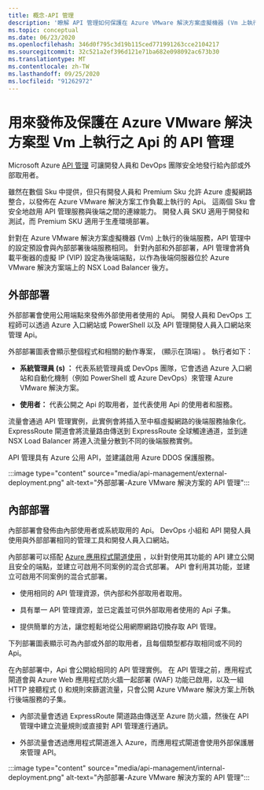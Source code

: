 ```yaml
---
title: 概念-API 管理
description: '瞭解 API 管理如何保護在 Azure VMware 解決方案虛擬機器 (Vm 上執行的 Api) '
ms.topic: conceptual
ms.date: 06/23/2020
ms.openlocfilehash: 346d0f795c3d19b115ced771991263cce2104217
ms.sourcegitcommit: 32c521a2ef396d121e71ba682e098092ac673b30
ms.translationtype: MT
ms.contentlocale: zh-TW
ms.lasthandoff: 09/25/2020
ms.locfileid: "91262972"
---
```

# <a name="api-management-to-publish-and-protect-apis-running-on-azure-vmware-solution-based-vms"></a>用來發佈及保護在 Azure VMware 解決方案型 Vm 上執行之 Api 的 API 管理

Microsoft Azure [API 管理](https://azure.microsoft.com/services/api-management/) 可讓開發人員和 DevOps 團隊安全地發行給內部或外部取用者。

雖然在數個 Sku 中提供，但只有開發人員和 Premium Sku 允許 Azure 虛擬網路整合，以發佈在 Azure VMware 解決方案工作負載上執行的 Api。 這兩個 Sku 會安全地啟用 API 管理服務與後端之間的連線能力。 開發人員 SKU 適用于開發和測試，而 Premium SKU 適用于生產環境部署。

針對在 Azure VMware 解決方案虛擬機器 (Vm) 上執行的後端服務，API 管理中的設定預設會與內部部署後端服務相同。 針對內部和外部部署，API 管理會將負載平衡器的虛擬 IP (VIP) 設定為後端端點，以作為後端伺服器位於 Azure VMware 解決方案端上的 NSX Load Balancer 後方。

## <a name="external-deployment"></a>外部部署

外部部署會使用公用端點來發佈外部使用者使用的 Api。 開發人員和 DevOps 工程師可以透過 Azure 入口網站或 PowerShell 以及 API 管理開發人員入口網站來管理 Api。

外部部署圖表會顯示整個程式和相關的動作專案， (顯示在頂端) 。 執行者如下：

- **系統管理員 (s) ：** 代表系統管理員或 DevOps 團隊，它會透過 Azure 入口網站和自動化機制（例如 PowerShell 或 Azure DevOps）來管理 Azure VMware 解決方案。

- **使用者：**  代表公開之 Api 的取用者，並代表使用 Api 的使用者和服務。

流量會通過 API 管理實例，此實例會將插入至中樞虛擬網路的後端服務抽象化。 ExpressRoute 閘道會將流量路由傳送到 ExpressRoute 全球觸達通道，並到達 NSX Load Balancer 將連入流量分散到不同的後端服務實例。

API 管理具有 Azure 公用 API，並建議啟用 Azure DDOS 保護服務。 

:::image type="content" source="media/api-management/external-deployment.png" alt-text="外部部署-Azure VMware 解決方案的 API 管理":::


## <a name="internal-deployment"></a>內部部署

內部部署會發佈由內部使用者或系統取用的 Api。 DevOps 小組和 API 開發人員使用與外部部署相同的管理工具和開發人員入口網站。

內部部署可以搭配 [Azure 應用程式閘道使用](../api-management/api-management-howto-integrate-internal-vnet-appgateway.md) ，以針對使用其功能的 API 建立公開且安全的端點，並建立可啟用不同案例的混合式部署。  API 會利用其功能，並建立可啟用不同案例的混合式部署。

* 使用相同的 API 管理資源，供內部和外部取用者取用。

* 具有單一 API 管理資源，並已定義並可供外部取用者使用的 Api 子集。

* 提供簡單的方法，讓您輕鬆地從公用網際網路切換存取 API 管理。

下列部署圖表顯示可為內部或外部的取用者，且每個類型都存取相同或不同的 Api。

在內部部署中，Api 會公開給相同的 API 管理實例。 在 API 管理之前，應用程式閘道會與 Azure Web 應用程式防火牆一起部署 (WAF) 功能已啟用，以及一組 HTTP 接聽程式 () 和規則來篩選流量，只會公開 Azure VMware 解決方案上所執行後端服務的子集。

* 內部流量會透過 ExpressRoute 閘道路由傳送至 Azure 防火牆，然後在 API 管理中建立流量規則或直接對 API 管理進行通訊。  

* 外部流量會透過應用程式閘道進入 Azure，而應用程式閘道會使用外部保護層來管理 API。


:::image type="content" source="media/api-management/internal-deployment.png" alt-text="內部部署-Azure VMware 解決方案的 API 管理":::